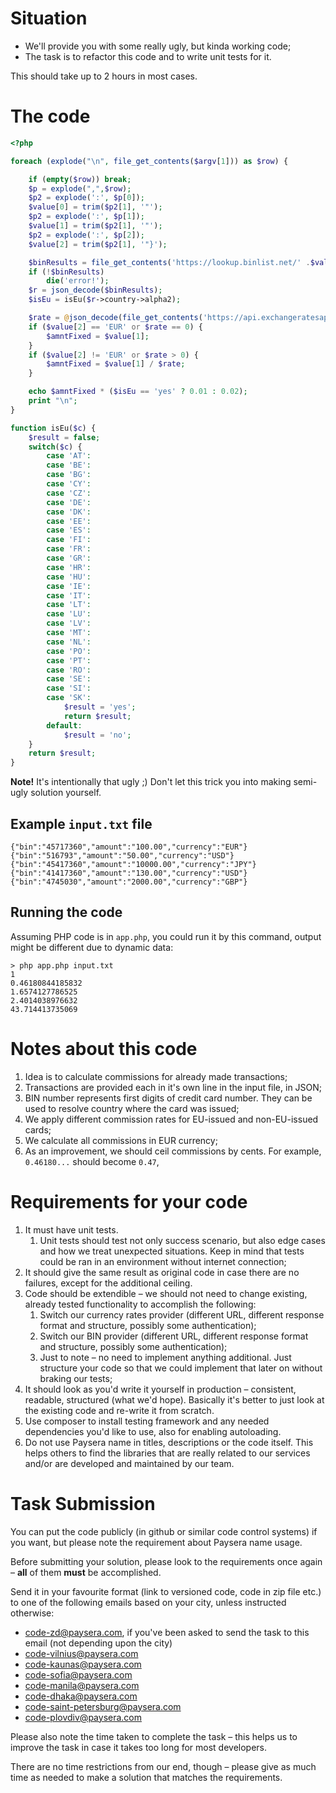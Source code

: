 # Situation

- We'll provide you with some really ugly, but kinda working code;
- The task is to refactor this code and to write unit tests for it.

This should take up to 2 hours in most cases.

# The code

```php
<?php

foreach (explode("\n", file_get_contents($argv[1])) as $row) {

    if (empty($row)) break;
    $p = explode(",",$row);
    $p2 = explode(':', $p[0]);
    $value[0] = trim($p2[1], '"');
    $p2 = explode(':', $p[1]);
    $value[1] = trim($p2[1], '"');
    $p2 = explode(':', $p[2]);
    $value[2] = trim($p2[1], '"}');

    $binResults = file_get_contents('https://lookup.binlist.net/' .$value[0]);
    if (!$binResults)
        die('error!');
    $r = json_decode($binResults);
    $isEu = isEu($r->country->alpha2);

    $rate = @json_decode(file_get_contents('https://api.exchangeratesapi.io/latest'), true)['rates'][$value[2]];
    if ($value[2] == 'EUR' or $rate == 0) {
        $amntFixed = $value[1];
    }
    if ($value[2] != 'EUR' or $rate > 0) {
        $amntFixed = $value[1] / $rate;
    }

    echo $amntFixed * ($isEu == 'yes' ? 0.01 : 0.02);
    print "\n";
}

function isEu($c) {
    $result = false;
    switch($c) {
        case 'AT':
        case 'BE':
        case 'BG':
        case 'CY':
        case 'CZ':
        case 'DE':
        case 'DK':
        case 'EE':
        case 'ES':
        case 'FI':
        case 'FR':
        case 'GR':
        case 'HR':
        case 'HU':
        case 'IE':
        case 'IT':
        case 'LT':
        case 'LU':
        case 'LV':
        case 'MT':
        case 'NL':
        case 'PO':
        case 'PT':
        case 'RO':
        case 'SE':
        case 'SI':
        case 'SK':
            $result = 'yes';
            return $result;
        default:
            $result = 'no';
    }
    return $result;
}

```

**Note!** It's intentionally that ugly ;) Don't let this trick you into making semi-ugly solution yourself.

## Example `input.txt` file

```
{"bin":"45717360","amount":"100.00","currency":"EUR"}
{"bin":"516793","amount":"50.00","currency":"USD"}
{"bin":"45417360","amount":"10000.00","currency":"JPY"}
{"bin":"41417360","amount":"130.00","currency":"USD"}
{"bin":"4745030","amount":"2000.00","currency":"GBP"}

```

## Running the code

Assuming PHP code is in `app.php`, you could run it by this command, output might be different due to dynamic data:
```
> php app.php input.txt
1
0.46180844185832
1.6574127786525
2.4014038976632
43.714413735069

```

# Notes about this code

1. Idea is to calculate commissions for already made transactions;
2. Transactions are provided each in it's own line in the input file, in JSON;
3. BIN number represents first digits of credit card number. They can be used to resolve country where the card was issued;
4. We apply different commission rates for EU-issued and non-EU-issued cards;
5. We calculate all commissions in EUR currency;
6. As an improvement, we should ceil commissions by cents. For example, `0.46180...` should become `0.47`,

# Requirements for your code

1. It must have unit tests.
    1. Unit tests should test not only success scenario, but also edge cases and how we treat unexpected situations. Keep in mind that tests could be ran in an environment without internet connection;
1. It should give the same result as original code in case there are no failures, except for the additional ceiling.
1. Code should be extendible – we should not need to change existing, already tested functionality to accomplish the following:
    1. Switch our currency rates provider (different URL, different response format and structure, possibly some authentication);
    2. Switch our BIN provider (different URL, different response format and structure, possibly some authentication);
    3. Just to note – no need to implement anything additional. Just structure your code so that we could implement that later on without braking our tests;
1. It should look as you'd write it yourself in production – consistent, readable, structured (what we'd hope). Basically it's better to just look at the existing code and re-write it from scratch.
1. Use composer to install testing framework and any needed dependencies you'd like to use, also for enabling autoloading.
1. Do not use Paysera name in titles, descriptions or the code itself. This helps others to find the libraries that are really related to our services and/or are developed and maintained by our team.

# Task Submission

You can put the code publicly (in github or similar code control systems) if you want, but please note the requirement about Paysera name usage.

Before submitting your solution, please look to the requirements once again – **all** of them **must** be accomplished.

Send it in your favourite format (link to versioned code, code in zip file etc.) to one of the following emails based on your city, unless instructed otherwise:
* code-zd@paysera.com, if you've been asked to send the task to this email (not depending upon the city)
* code-vilnius@paysera.com
* code-kaunas@paysera.com
* code-sofia@paysera.com
* code-manila@paysera.com
* code-dhaka@paysera.com
* code-saint-petersburg@paysera.com
* code-plovdiv@paysera.com

Please also note the time taken to complete the task – this helps us to improve the task in case it takes too long for most developers.

There are no time restrictions from our end, though – please give as much time as needed to make a solution that matches the requirements.